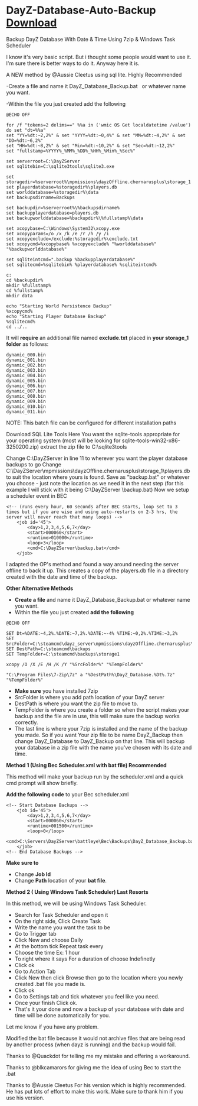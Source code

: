 # DayZ-Database-Auto-Backup [Download](https://github.com/XxFri3ndlyxX/DayZ-Database-Auto-Backup/releases/tag/v2.0)
Backup DayZ Database With Date & Time Using 7zip & Windows Task Scheduler

I know it's very basic script. But i thought some people would want to use it. I'm sure there is better ways to do it. Anyway here it is.

A NEW method by @Aussie Cleetus using sql lite. Highly Recommended

-Create a file and name it DayZ_Database_Backup.bat   or whatever name you want.

-Within the file you just created add the following
```
@ECHO OFF

for /f "tokens=2 delims==" %%a in ('wmic OS Get localdatetime /value') do set "dt=%%a"
set "YY=%dt:~2,2%" & set "YYYY=%dt:~0,4%" & set "MM=%dt:~4,2%" & set "DD=%dt:~6,2%"
set "HH=%dt:~8,2%" & set "Min=%dt:~10,2%" & set "Sec=%dt:~12,2%"
set "fullstamp=%YYYY%_%MM%_%DD%_%HH%_%Min%_%Sec%"

set serverroot=C:\DayZServer
set sqlitebin=C:\sqlite3tools\sqlite3.exe

set storagedir=%serverroot%\mpmissions\dayzOffline.chernarusplus\storage_1
set playerdatabase=%storagedir%\players.db
set worlddatabase=%storagedir%\data
set backupsdirname=Backups

set backupdir=%serverroot%\%backupsdirname%
set backupplayerdatabase=players.db
set backupworlddatabase=%backupdir%\%fullstamp%\data

set xcopybase=C:\Windows\System32\xcopy.exe
set xcopyparams=/o /x /k /e /r /h /y /i
set xcopyexclude=/exclude:%storagedir%\exclude.txt
set xcopycmd=%xcopybase% %xcopyexclude% "%worlddatabase%" "%backupworlddatabase%"

set sqliteintcmd=".backup %backupplayerdatabase%"
set sqlitecmd=%sqlitebin% %playerdatabase% %sqliteintcmd%

c:
cd %backupdir%
mkdir %fullstamp%
cd %fullstamp%
mkdir data

echo "Starting World Persistence Backup"
%xcopycmd%
echo "Starting Player Database Backup"
%sqlitecmd%
cd ../..
```
It will **require** an additional file named **exclude.txt** placed in **your storage_1 folder** as follows:
```
dynamic_000.bin
dynamic_001.bin
dynamic_002.bin
dynamic_003.bin
dynamic_004.bin
dynamic_005.bin
dynamic_006.bin
dynamic_007.bin
dynamic_008.bin
dynamic_009.bin
dynamic_010.bin
dynamic_011.bin
```
NOTE: This batch file can be configured for different installation paths

Download SQL Lite Tools Here
You want the sqlite-tools appropriate for your operating system (most will be looking for sqlite-tools-win32-x86-3250200.zip)
extract the zip file to C:\sqlite3tools

Change C:\DayZServer in line 11 to wherever you want the player database backups to go
Change C:\DayZServer\mpmissions\dayzOffline.chernarusplus\storage_1\players.db to suit the location where yours is found.
Save as "backup.bat" or whatever you choose - just note the location as we need it in the next step (for this example I will stick with it being C:\DayZServer
\backup.bat)
Now we setup a scheduler event in BEC
```
<!-- (runs every hour, 60 seconds after BEC starts, loop set to 3 times but if you are wise and using auto-restarts on 2-3 hrs, the server will never reach that many loops) -->
    <job id='45'>
        <day>1,2,3,4,5,6,7</day>
        <start>000060</start>
        <runtime>010000</runtime>
        <loop>3</loop>
        <cmd>C:\DayZServer\backup.bat</cmd>
    </job>
```
I adapted the OP's method and found a way around needing the server offline to back it up. This creates a copy of the players.db file in a directory created with the date and time of the backup.





**Other Alternative Methods**

- **Create a file** and name it DayZ_Database_Backup.bat   or whatever name you want.
- Within the file you just created **add the following**
```
@ECHO OFF

SET Dt=%DATE:~4,2%.%DATE:~7,2%.%DATE:~-4% %TIME:~0,2%.%TIME:~3,2%
SET SrcFolder=C:\steamcmd\dayz_server\mpmissions\dayzOffline.chernarusplus\storage_1
SET DestPath=C:\steamcmd\backups
SET TempFolder=C:\steamcmd\backups\storage1

xcopy /O /X /E /H /K /Y "%SrcFolder%" "%TempFolder%"

"C:\Program Files\7-Zip\7z" a "%DestPath%\DayZ_Database.%Dt%.7z" "%TempFolder%"
```
- **Make sure** you have installed 7zip
- SrcFolder is where you add path location of your DayZ server
- DestPath is where you want the zip file to move to.
- TempFolder is where you create a folder so when the script makes your backup and the file are in use, this will make sure the backup works correctly.
- The last line is where your 7zip is installed and the name of the backup you made. So if you want Your zip file to be name DayZ_Backup then change DayZ_Database to DayZ_Backup on that line.
This will backup your database in a zip file with the name you've chosen with its date and time.


**Method 1 (Using Bec Scheduler.xml with bat file) Recommended**

This method will make your backup run by the scheduler.xml and a quick cmd prompt will show briefly.

**Add the following code** to your Bec scheduler.xml

```
<!-- Start Database Backups -->
    <job id='45'>
        <day>1,2,3,4,5,6,7</day>
        <start>000060</start>
        <runtime>001500</runtime>
        <loop>0</loop>
        <cmd>C:\Servers\DayZServer\battleye\Bec\Backups\DayZ_Database_Backup.bat</cmd>
    </job>
<!-- End Database Backups -->
```
**Make sure to**

- Change **Job Id**
- Change **Path** location of your **bat file**.


**Method 2 ( Using Windows Task Scheduler) Last Resorts**

In this method, we will be using Windows Task Scheduler.

- Search for Task Scheduler and open it
- On the right side, Click Create Task
- Write the name you want the task to be
- Go to Trigger tab
- Click New and choose Daily
- At the bottom tick  Repeat task every
- Choose the time Ex: 1 hour
- To right where it says For a duration of choose Indefinetly
- Click ok
- Go to Action Tab
- Click New then click Browse then go to the location where you newly created .bat file you made is.
- Click ok
- Go to Settings tab and tick whatever you feel like you need.
- Once your finish Click ok.
- That's it your done and now a backup of your database with date and time will be done automatically for you.

Let me know if you have any problem. 

Modified the bat file because it would not archive files that are being read by another process (when dayz is running) and the backup would fail.

Thanks to @Quackdot for telling me my mistake and offering a workaround.

Thanks to @blkcamarors for giving me the idea of using Bec to start the .bat 

Thanks to @Aussie Cleetus For his version which is highly recommended. He has put lots of effort to make this work. Make sure to thank him if you use his version.
